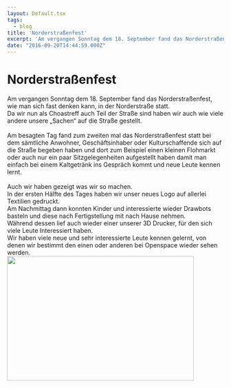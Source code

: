 ```yaml
---
layout: Default.tsx
tags:
  - blog
title: 'Norderstraßenfest'
excerpt: 'Am vergangen Sonntag dem 18. September fand das Norderstraßenfest, wie man sich fast denken kann, in der Norderstraße statt. Da wir nun als Choastreff auch Teil der Straße sind haben […]'
date: "2016-09-20T14:44:59.000Z"
---
```


# Norderstraßenfest

<div>
<div>Am vergangen Sonntag dem 18. September fand das Norderstraßenfest, wie man sich fast denken kann, in der Norderstraße statt.</div>
<div>Da wir nun als Choastreff auch Teil der Straße sind haben wir auch wie viele andere unsere „Sachen“ auf die Straße gestellt.</div>
</div>
<div>&nbsp;</div>
<div>Am besagten Tag fand zum zweiten mal das Norderstraßenfest statt bei dem sämtliche Anwohner, Geschäftsinhaber oder Kulturschaffende sich auf die Straße begeben haben und dort zum Beispiel einen kleinen Flohmarkt oder auch nur ein paar Sitzgelegenheiten aufgestellt haben damit man einfach bei einem Kaltgetränk ins Gespräch kommt und neue Leute kennen lernt.</div>
<div>&nbsp;</div>
<div>
<div>Auch wir haben gezeigt was wir so machen.</div>
</div>
<div>In der ersten Hälfte des Tages haben wir unser neues Logo auf allerlei Textilien gedruckt.</div>
<div>Am Nachmittag dann konnten Kinder und interessierte wieder Drawbots basteln und diese nach Fertigstellung mit nach Hause nehmen.</div>
<div>Während dessen lief auch wieder einer unserer 3D Drucker, für den sich viele Leute Interessiert haben.</div>
<div>Wir haben viele neue und sehr interessierte Leute kennen gelernt, von denen wir bestimmt den einen oder anderen bei Openspace wieder sehen werden.</div>
<div><img decoding="async" loading="lazy" class=" wp-image-285 aligncenter" src="http://chaostreff-flensburg.de/wp-content/uploads/2017/04/DSC5140-1024x683-300x200.jpg" alt="" width="434" height="289" srcset="https://chaostreff-flensburg.de/wp-content/uploads/2017/04/DSC5140-1024x683-300x200.jpg 300w, https://chaostreff-flensburg.de/wp-content/uploads/2017/04/DSC5140-1024x683-768x512.jpg 768w, https://chaostreff-flensburg.de/wp-content/uploads/2017/04/DSC5140-1024x683.jpg 1024w, https://chaostreff-flensburg.de/wp-content/uploads/2017/04/DSC5140-1024x683-750x500.jpg 750w" sizes="(max-width: 434px) 100vw, 434px" /></div>
